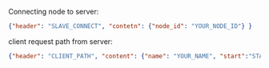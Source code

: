 Connecting node to server:
```json
{"header": "SLAVE_CONNECT", "contetn": {"node_id": "YOUR_NODE_ID"} }
```
client request path from server:
```json
{"header": "CLIENT_PATH", "content": {"name": "YOUR_NAME", "start":"STARTING_POINT","end":"DESTINATION"} }
```
